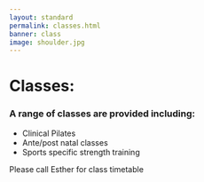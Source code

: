 ```yaml
---
layout: standard 
permalink: classes.html
banner: class
image: shoulder.jpg
---
```


# Classes:

### A range of classes are provided including:

- Clinical Pilates
- Ante/post natal classes
- Sports specific strength training

Please call Esther for class timetable

